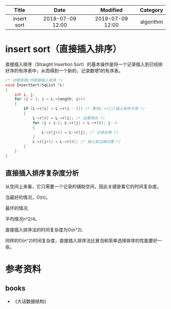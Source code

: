| Title                | Date             | Modified         | Category          |
|:--------------------:|:----------------:|:----------------:|:-----------------:|
| insert sort            | 2019-07-09 12:00 | 2019-07-09 12:00 | algorithm         |



# insert sort（直接插入排序）

直接插入排序（Straight Insertion Sort）的基本操作是将一个记录插入到已经排好序的有序表中，从而得到一个新的，记录数增1的有序表。

```c
/* 对顺序表L作直接插入排序 */
void InsertSort(SqList *L)
{
    int i, j;
    for (i = 2; i < L->length; i++)
    {
        if (L->r[i] < L->r[i - 1]) /* 需将L->r[i]插入有序子表 */
        {
            L->r[0] = L->r[i]; /* 设置哨兵 */
            for (j = i-1; L->r[j] > L->r[0]; j--)
            {
                L->r[j+1] = L->r[j]; /* 记录后移 */
            }
            L->r[j+1] = L->r[0]; /* 插入到正确位置 */
        }
    }
}


```



## 直接插入排序复杂度分析

从空间上来看，它只需要一个记录的辅助空间，因此关键是看它的时间复杂度。

当最好的情况，O(n)。

最坏的情况.

平均情况n^2/4。

直接插入排序法的时间复杂度为O(n^2).

同样的O(n^2)时间复杂度，直接插入排序法比冒泡和简单选择排序的性能要好一些。







# 参考资料
## books
- 《大话数据结构》